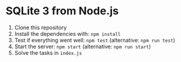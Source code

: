 # SQLite 3 from Node.js

1. Clone this repository
2. Install the dependencies with: ```npm install```
3. Test if everything went well: ```npm test``` (alternative: ```npm run test```)
4. Start the server: ```npm start``` (alternative: ```npm run start```)
5. Solve the tasks in ```index.js```